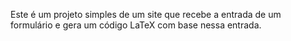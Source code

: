 Este é um projeto simples de um site que recebe a entrada de um formulário e gera um código LaTeX com base nessa entrada.
